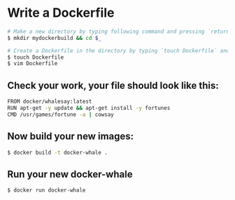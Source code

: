 # Write a Dockerfile
```sh
# Make a new directory by typing following command and pressing `return`
$ mkdir mydockerbuild && cd $_

# Create a Dockerfile in the directory by typing `touch Dockerfile` and pressing RETURN.
$ touch Dockerfile
$ vim Dockerfile

```
## Check your work, your file should look like this:
```sh
FROM docker/whalesay:latest
RUN apt-get -y update && apt-get install -y fortunes
CMD /usr/games/fortune -a | cowsay
```
## Now build your new images:
```sh
$ docker build -t docker-whale .
```
## Run your new docker-whale
```sh
$ docker run docker-whale
```
